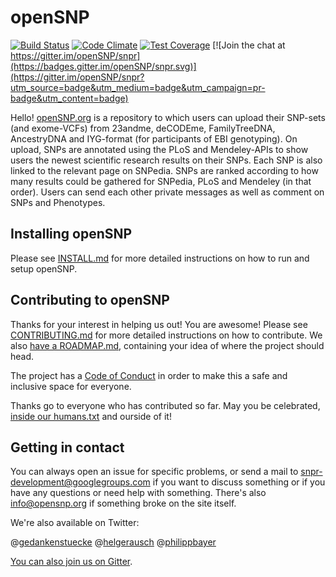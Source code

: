 # openSNP

[![Build Status](https://travis-ci.org/openSNP/snpr.svg?branch=master)](https://travis-ci.org/openSNP/snpr) [![Code Climate](https://codeclimate.com/github/openSNP/snpr/badges/gpa.svg)](https://codeclimate.com/github/openSNP/snpr) [![Test Coverage](https://codeclimate.com/github/openSNP/snpr/badges/coverage.svg)](https://codeclimate.com/github/openSNP/snpr/coverage) [![Join the chat at https://gitter.im/openSNP/snpr](https://badges.gitter.im/openSNP/snpr.svg)](https://gitter.im/openSNP/snpr?utm_source=badge&utm_medium=badge&utm_campaign=pr-badge&utm_content=badge)

Hello! [openSNP.org](https://opensnp.org) is a repository to which users can upload their SNP-sets (and exome-VCFs) from
23andme, deCODEme, FamilyTreeDNA, AncestryDNA and IYG-format (for participants
of EBI genotyping). On upload, SNPs are annotated using the PLoS and
Mendeley-APIs to show users the newest scientific research results on their
SNPs. Each SNP is also linked to the relevant page on SNPedia. SNPs are ranked
according to how many results could be gathered for SNPedia, PLoS and Mendeley
(in that order). Users can send each other private messages as well as comment
on SNPs and Phenotypes.

## Installing openSNP
Please see [INSTALL.md](https://github.com/openSNP/snpr/blob/master/INSTALL.md) for more detailed instructions on how to run and setup openSNP.

## Contributing to openSNP
Thanks for your interest in helping us out! You are awesome! Please see [CONTRIBUTING.md](https://github.com/openSNP/snpr/blob/master/CONTRIBUTING.md) for more detailed instructions on how to contribute. We also [have a ROADMAP.md](https://github.com/openSNP/snpr/blob/master/ROADMAP.md), containing your idea of where the project should head.

The project has a [Code of Conduct](https://github.com/openSNP/snpr/blob/master/CODE_OF_CONDUCT.md) in order to make this a safe and inclusive space for everyone.

Thanks go to everyone who has contributed so far. May you be celebrated, [inside our humans.txt](https://github.com/openSNP/snpr/blob/master/public/humans.txt) and ourside of it!

## Getting in contact
You can always open an issue for specific problems, or send a mail to snpr-development@googlegroups.com if you want to discuss something or if you have any questions or need help with something. There's also info@opensnp.org if something broke on the site itself.

We're also available on Twitter:

@[gedankenstuecke](https://twitter.com/gedankenstuecke)
@[helgerausch](https://twitter.com/helgerausch)
@[philippbayer](https://twitter.com/philippbayer)

[You can also join us on Gitter](https://gitter.im/openSNP/snpr).
